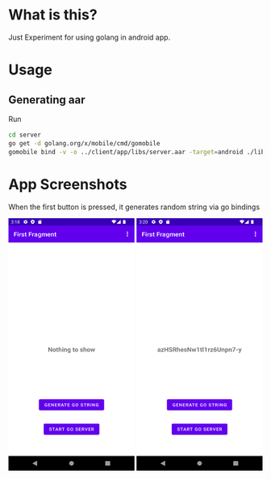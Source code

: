 # What is this?

Just Experiment for using golang in android app.

# Usage

## Generating aar

Run

```bash
cd server
go get -d golang.org/x/mobile/cmd/gomobile
gomobile bind -v -o ../client/app/libs/server.aar -target=android ./lib
```

# App Screenshots

When the first button is pressed, it generates random string via go bindings


<img src="/screenshots/1.png" alt="Screenshot 1" style="height: 500px; width:250px;"/>

<img src="/screenshots/2.png" alt="Screenshot 2" style="height: 500px; width:250px;"/>